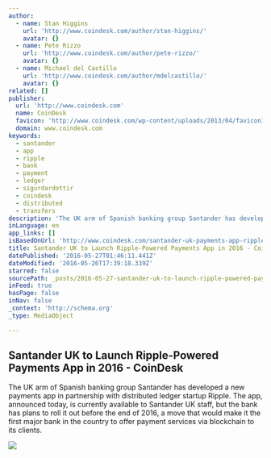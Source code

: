 ```yaml
---
author:
  - name: Stan Higgins
    url: 'http://www.coindesk.com/author/stan-higgins/'
    avatar: {}
  - name: Pete Rizzo
    url: 'http://www.coindesk.com/author/pete-rizzo/'
    avatar: {}
  - name: Michael del Castillo
    url: 'http://www.coindesk.com/author/mdelcastillo/'
    avatar: {}
related: []
publisher:
  url: 'http://www.coindesk.com'
  name: CoinDesk
  favicon: 'http://www.coindesk.com/wp-content/uploads/2013/04/favicon1.ico?ffe887'
  domain: www.coindesk.com
keywords:
  - santander
  - app
  - ripple
  - bank
  - payment
  - ledger
  - sigurdardottir
  - coindesk
  - distributed
  - transfers
description: 'The UK arm of Spanish banking group Santander has developed a new payments app in partnership with distributed ledger startup Ripple. The app, announced today, is currently available to Santander UK staff, but the bank has plans to roll it out before the end of 2016, a move that would make it the first major bank in the country to offer payment services via blockchain to its clients.'
inLanguage: en
app_links: []
isBasedOnUrl: 'http://www.coindesk.com/santander-uk-payments-app-ripple/'
title: Santander UK to Launch Ripple-Powered Payments App in 2016 - CoinDesk
datePublished: '2016-05-27T01:46:11.441Z'
dateModified: '2016-05-26T17:39:18.339Z'
starred: false
sourcePath: _posts/2016-05-27-santander-uk-to-launch-ripple-powered-payments-app-in-2016-.md
inFeed: true
hasPage: false
inNav: false
_context: 'http://schema.org'
_type: MediaObject

---
```

<article style=""><h1>Santander UK to Launch Ripple-Powered Payments App in 2016 - CoinDesk</h1><p>The UK arm of Spanish banking group Santander has developed a new payments app in partnership with distributed ledger startup Ripple. The app, announced today, is currently available to Santander UK staff, but the bank has plans to roll it out before the end of 2016, a move that would make it the first major bank in the country to offer payment services via blockchain to its clients.</p><img src="http://media.coindesk.com/2016/05/Santander.png" /></article>
